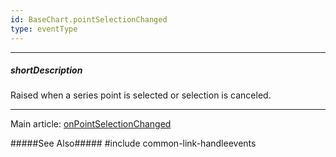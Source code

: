```yaml
---
id: BaseChart.pointSelectionChanged
type: eventType
---
```

---
##### shortDescription
Raised when a series point is selected or selection is canceled.

---
Main article: [onPointSelectionChanged](/api-reference/10%20UI%20Components/BaseChart/1%20Configuration/onPointSelectionChanged.md '{basewidgetpath}/Configuration/#onPointSelectionChanged')

#####See Also#####
#include common-link-handleevents
